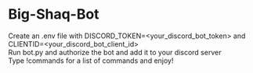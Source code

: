 # Big-Shaq-Bot
Create an .env file with DISCORD_TOKEN=<your_discord_bot_token> and CLIENTID=<your_discord_bot_client_id><br>
Run bot.py and authorize the bot and add it to your discord server<br>
Type !commands for a list of commands and enjoy!<br>
